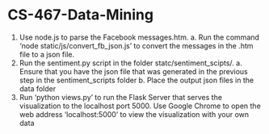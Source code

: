 # CS-467-Data-Mining
1.	Use node.js to parse the Facebook messages.htm.
a.	Run the command ‘node static/js/convert_fb_json.js’ to convert the messages in the .htm file to a json file.
2.	Run the sentiment.py script in the folder statc/sentiment_scipts/.
a.	Ensure that you have the json file that was generated in the previous step in the sentiment_scripts folder
b.	Place the output json files in the data folder
3.	Run ‘python views.py’ to run the Flask Server that serves the visualization to the localhost port 5000. Use Google Chrome to open the web address ‘localhost:5000’ to view the visualization with your own data

